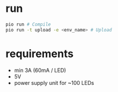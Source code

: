 # run
```bash
pio run # Compile
pio run -t upload -e <env_name> # Upload
```

# requirements
- min 3A (60mA / LED)
- 5V
- power supply unit for ~100 LEDs
